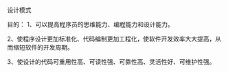 设计模式

目的：
1、可以提高程序员的思维能力、编程能力和设计能力。

2、使程序设计更加标准化、代码编制更加工程化，使软件开发效率大大提高，从而缩短软件的开发周期。

3、使设计的代码可重用性高、可读性强、可靠性高、灵活性好、可维护性强。

